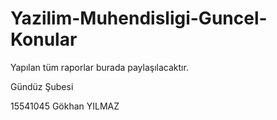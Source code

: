 # Yazilim-Muhendisligi-Guncel-Konular

Yapılan tüm raporlar burada paylaşılacaktır.

Gündüz Şubesi

15541045 Gökhan YILMAZ
